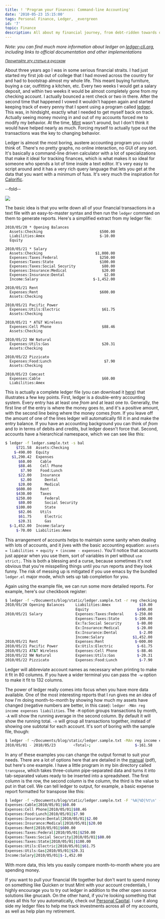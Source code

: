 ```yaml
---
title: ! 'Program your Finances: Command-line Accounting'
date: '2010-05-23 15:15:00'
tags: Personal Finance, Ledger, _evergreen
id: '7'
topic: Finance
description: All about my financial journey, from debt-ridden towards debt-free. More importantly, this is a very basic introduction to how to use ledger to keep track of your finances. This has been described as the best introduction to ledger out there.
---
```


*Note: you can find much more information about ledger on [ledger-cli.org](http://ledger-cli.org), including links to official documentation and other implementations*

<small><em><a href="http://softdroid.net/planirovanie-finansov-ledger">Прочитайте эту статью в русском</a></em></small>

About three years ago I was in some serious financial straits. I had just started my first job out of college that I had moved across the country for and had to bootstrap almost my whole life. This meant buying furniture, buying a car, outfitting a kitchen, etc. Every two weeks I would get a salary deposit, and within two weeks it would be almost completely gone from my checking account. I actually bounced a rent check or two in there. After the second time that happened I vowed it wouldn't happen again and started keeping track of every penny that I spent using a program called [ledger][]. This was, in hindsight, exactly what I needed to get myself back on track. Actually seeing money moving in and out of my accounts forced me to modify my behavior. At the time, [Mint](http://www.mint.com/) wasn't around, but I don't think it would have helped nearly as much. Forcing myself to actually type out the transactions was the key to changing behavior.

Ledger is almost the most boring, austere accounting program you could think of. There's no pretty graphs, no online interaction, no GUI of any sort. It's basically a command-line driven calculator with a lot of specializations that make it ideal for tracking finances, which is what makes it so ideal for someone who spends a lot of time inside a text editor. It's very easy to script around and it has a very rich query language that lets you get at the data that you want with a minimum of fuss. It's very much the inspiration for [Calorific][].

[ledger]:    http://ledger-cli.org
[manual]:    http://ledger-cli.org/3.0/doc/ledger3.html
[Calorific]: http://github.com/peterkeen/calorific

--fold--

<a href="https://track.flexlinkspro.com/a.ashx?foid=1103501.2025983&foc=2&fot=9999&fos=1" rel="nofollow" target="_blank" alt="Leaderboard" title="All your accounts, Benefits-0015" ><img border="0" src="https://content.flexlinks.com/sharedimages/products/2025983/1424472.gif" style="max-width: 100%;" /></a><img src="https://track.flexlinkspro.com/i.ashx?foid=1103501.2025983&fot=9999&foc=2&fos=1" border="0" width="0" height="0" style="opacity: 0;"/>

The basic idea is that you write down all of your financial transactions in a text file with an easy-to-master syntax and then run the `ledger` command on them to generate reports. Here's a simplified extract from my ledger file:

```text
2010/05/20 * Opening Balances
  Assets:Checking                          $500.00
  Liabilities:Amex                         $-10.00
  Equity

2010/05/21 * Salary
  Assets:Checking                        $1,000.00
  Expenses:Taxes:Federal                   $250.00
  Expenses:Taxes:State                     $100.00
  Expenses:Taxes:Social Security            $80.00
  Expenses:Insurance:Medical                $20.00
  Expenses:Insurance:Dental                  $2.00
  Income:Salary                         $-1,452.00

2010/05/21 Rent
  Expenses:Rent                            $600.00
  Assets:Checking

2010/05/21 Pacific Power
  Expenses:Utils:Electric                   $61.75
  Assets:Checking

2010/05/21 * AT&T Wireless
  Expenses:Cell Phone                       $88.46
  Assets:Checking

2010/05/22 NW Natural
  Expenses:Utils:Gas                        $20.31
  Assets:Checking

2010/05/22 Pizzicato
  Expenses:Food:Lunch                        $7.90
  Assets:Checking

2010/05/23 Comcast
  Expenses:Cable                            $60.00
  Liabilities:Amex
```

This is actually a complete ledger file (you can download it [here](ledger.sample.txt)) that illustrates a few key points. First, ledger is a double-entry accounting system. Every entry has at least one *from* and at least one *to*. Generally, the first line of the entry is where the money goes *to*, and it's a positive amount, with the second line being where the money comes *from*. If you leave off the amount of one of the lines ledger will automatically fill it in and make the entry balance. If you have an accounting background you can think of *from* and *to* in terms of debits and credits, but ledger doesn't force that. Second, accounts have a hierarchical namespace, which we can see like this:

```bash
$ ledger -f ledger.sample.txt -s bal
     $721.58  Assets:Checking
    $-490.00  Equity
   $1,290.42  Expenses
      $60.00    Cable
      $88.46    Cell Phone
       $7.90    Food:Lunch
      $22.00    Insurance
       $2.00      Dental
      $20.00      Medical
     $600.00    Rent
     $430.00    Taxes
     $250.00      Federal
      $80.00      Social Security
     $100.00      State
      $82.06    Utils
      $61.75      Electric
      $20.31      Gas
  $-1,452.00  Income:Salary
     $-70.00  Liabilities:Amex
```

This arrangement of accounts helps to maintain some sanity when dealing with lots of accounts, and it jives with the basic accounting equation: `assets = liabilities + equity + (income - expenses)`. You'll notice that accounts just appear when you use them, sort of variables in perl without `use strict;`. This is both a blessing and a curse, because sometimes it's not obvious that you're misspelling things until you run reports and they look funny. The risk of messing up is mitigated if you use emacs by the bundled `ledger.el` major mode, which sets up tab completion for you.

Again using the example file, we can run some more detailed reports. For example, here's our checkbook register:

```bash
$ ledger -f ~/Documents/blog/static/ledger.sample.txt -r reg checking
2010/05/20 Opening Balances     Liabilities:Amex             $10.00       $10.00
                                Equity                      $490.00      $500.00
2010/05/21 Salary               Expenses:Taxes:Federal     $-250.00      $250.00
                                Expenses:Taxes:State       $-100.00      $150.00
                                Ex:Ta:Social Security       $-80.00       $70.00
                                Ex:Insurance:Medical        $-20.00       $50.00
                                Ex:Insurance:Dental          $-2.00       $48.00
                                Income:Salary             $1,452.00    $1,500.00
2010/05/21 Rent                 Expenses:Rent              $-600.00      $900.00
2010/05/21 Pacific Power        Ex:Utils:Electric           $-61.75      $838.25
2010/05/21 AT&T Wireless        Expenses:Cell Phone         $-88.46      $749.79
2010/05/22 NW Natural           Expenses:Utils:Gas          $-20.31      $729.48
2010/05/22 Pizzicato            Expenses:Food:Lunch          $-7.90      $721.58
```

Ledger will abbreviate account names as necessary when printing to make it fit in 80 columns. If you have a wider terminal you can pass the `-w` option to make it fit to 132 columns.

The power of ledger really comes into focus when you have more data available. One of the most interesting reports that I run gives me an idea of how I'm doing month-to-month by showing how much my assets have changed (negative numbers are better, in this case): `ledger -MAn reg income expenses liabilities`. The `-M` option groups transactions by month, `-A` will show the running average in the second column. By default it will show the running total. `-n` will group all transactions together, instead of showing one subtotal for each account. It's sort of boring with the sample file, though:

```bash
$ ledger -f ~/Documents/blog/static/ledger.sample.txt -MAn reg income expenses
2010/05/01 - 2010/05/23        <Total>;                    $-161.58     $-161.58
```

In any of these examples you can change the output format to suit your needs. There are a lot of options here that are detailed in the [manual][] (pdf), but here's one example. I have a little program in my bin directory called `transpose`, which takes three-column pipe-separated data and turns it into tab-separated values ready to be inserted into a spreadsheet. The first column is the row, the second column is the column, the third is the value to put in that cell. We can tell ledger to output, for example, a basic expense report formatted for transpose like this:

```bash
$ ledger -f ~/Documents/blog/static/ledger.sample.txt -F '%A|%D|%t\n' -M reg income expenses
Expenses:Cable|2010/05/01|$60.00
Expenses:Cell Phone|2010/05/01|$88.46
Expenses:Food:Lunch|2010/05/01|$7.90
Expenses:Insurance:Dental|2010/05/01|$2.00
Expenses:Insurance:Medical|2010/05/01|$20.00
Expenses:Rent|2010/05/01|$600.00
Expenses:Taxes:Federal|2010/05/01|$250.00
Expenses:Taxes:Social Security|2010/05/01|$80.00
Expenses:Taxes:State|2010/05/01|$100.00
Expenses:Utils:Electric|2010/05/01|$61.75
Expenses:Utils:Gas|2010/05/01|$20.31
Income:Salary|2010/05/01|$-1,452.00
```

With more data, this lets you easily compare month-to-month where you are spending money.

If you want to pull your financial life together but don't want to spend money on something like Quicken or trust Mint with your account credentials, I highly encourage you to try out ledger in addition to the other open source solutions like gnucash. On the other hand, if you're looking something that does all this for you automatically, check out <a href="https://track.flexlinkspro.com/a.ashx?foid=1103501.2107475&foc=1&fot=9999&fos=1" rel="nofollow" target="_blank" >Personal Capital</a>. I use it along side my ledger files to help me track investments across all of my accounts, as well as help plan my retirement.

